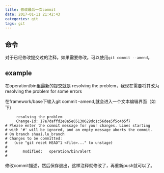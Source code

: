 ```yaml
---
title: 修改最后一次commit
date: 2017-01-11 21:42:43
categories: git
tags: git
---
```


## 命令

对于已经修改提交过的注释，如果需要修改，可以使用`git commit --amend`。

## example

在operation/bin里最新的提交就是 resolving the problem，我现在需要将其改为 resolving the problem for some errors

在framework/base下输入git commit –amend,就会进入一个文本编辑界面（如下）
```
     resolving the problem
     Change-Id: I7e7daffd2e8a5e65130629dc1c56dee5f5c4b5f7
# Please enter the commit message for your changes. Lines starting
# with '#' will be ignored, and an empty message aborts the commit.
# On branch shuai.lu_branch
# Changes to be committed:
#   (use "git reset HEAD^1 <file>..." to unstage)
#
#       modified:   operation/bin/alert
#
```
修改commit描述，然后保存退出，这样注释就修改了，再重新push就可以了。
